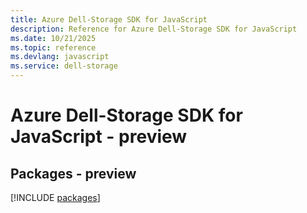 ```yaml
---
title: Azure Dell-Storage SDK for JavaScript
description: Reference for Azure Dell-Storage SDK for JavaScript
ms.date: 10/21/2025
ms.topic: reference
ms.devlang: javascript
ms.service: dell-storage
---
```

# Azure Dell-Storage SDK for JavaScript - preview
## Packages - preview
[!INCLUDE [packages](dell-storage-index.md)]